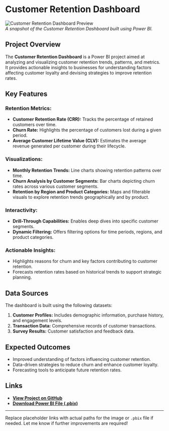 # Customer Retention Dashboard  

![Customer Retention Dashboard Preview](https://github.com/ReshmaaSelvaraj/Customer-Retention-Dashboard/raw/main/dashboard-preview.png)  
*A snapshot of the Customer Retention Dashboard built using Power BI.*  

## Project Overview  
The **Customer Retention Dashboard** is a Power BI project aimed at analyzing and visualizing customer retention trends, patterns, and metrics. It provides actionable insights to businesses for understanding factors affecting customer loyalty and devising strategies to improve retention rates.  

## Key Features  

### **Retention Metrics:**  
- **Customer Retention Rate (CRR):** Tracks the percentage of retained customers over time.  
- **Churn Rate:** Highlights the percentage of customers lost during a given period.  
- **Average Customer Lifetime Value (CLV):** Estimates the average revenue generated per customer during their lifecycle.  

### **Visualizations:**  
- **Monthly Retention Trends:** Line charts showing retention patterns over time.  
- **Churn Analysis by Customer Segments:** Bar charts depicting churn rates across various customer segments.  
- **Retention by Region and Product Categories:** Maps and filterable visuals to explore retention trends geographically and by product.  

### **Interactivity:**  
- **Drill-Through Capabilities:** Enables deep dives into specific customer segments.  
- **Dynamic Filtering:** Offers filtering options for time periods, regions, and product categories.  

### **Actionable Insights:**  
- Highlights reasons for churn and key factors contributing to customer retention.  
- Forecasts retention rates based on historical trends to support strategic planning.  

## Data Sources  
The dashboard is built using the following datasets:  
1. **Customer Profiles:** Includes demographic information, purchase history, and engagement levels.  
2. **Transaction Data:** Comprehensive records of customer transactions.  
3. **Survey Results:** Customer satisfaction and feedback data.  

## Expected Outcomes  
- Improved understanding of factors influencing customer retention.  
- Data-driven strategies to reduce churn and enhance customer loyalty.  
- Forecasting tools to anticipate future retention rates.  

## Links  
- **[View Project on GitHub](https://github.com/ReshmaaSelvaraj/Customer-Retention-Dashboard)**  
- **[Download Power BI File (.pbix)](https://github.com/ReshmaaSelvaraj/Customer-Retention-Dashboard/blob/main/CustomerRetentionDashboard.pbix)**  

---  

Replace placeholder links with actual paths for the image or `.pbix` file if needed. Let me know if further improvements are required!  
